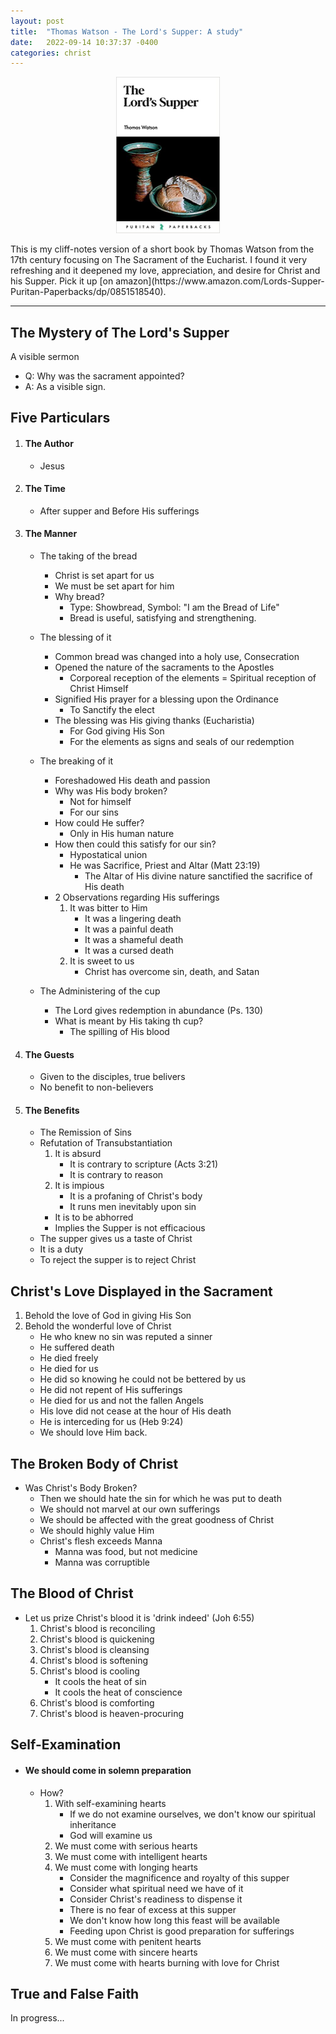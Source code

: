 ```yaml
---
layout: post
title:  "Thomas Watson - The Lord's Supper: A study"
date:   2022-09-14 10:37:37 -0400
categories: christ
---
```


<p align="center">
<img src="/assets/images/tls.jpg" height="250"/>
</p>
This is my cliff-notes version of a short book by Thomas Watson from the 17th century focusing on The Sacrament of the Eucharist. I found it very refreshing and it deepened my love, appreciation, and desire for Christ and his Supper. Pick it up [on amazon](https://www.amazon.com/Lords-Supper-Puritan-Paperbacks/dp/0851518540).

----
## The Mystery of The Lord's Supper

A visible sermon
- Q: Why was the sacrament appointed?
- A: As a visible sign.

## Five Particulars
1. #### The Author
    - Jesus
1. #### The Time
    - After supper and Before His sufferings
1. #### The Manner  
    - The taking of the bread
        - Christ is set apart for us
        - We must be set apart for him
        - Why bread? 
            - Type: Showbread, Symbol: "I am the Bread of Life"
            - Bread is useful, satisfying and strengthening.
    - The blessing of it
        - Common bread was changed into a holy use, Consecration
        - Opened the nature of the sacraments to the Apostles
            - Corporeal reception of the elements = Spiritual reception of Christ Himself
        - Signified His prayer for a blessing upon the Ordinance
            - To Sanctify the elect
        - The blessing was His giving thanks (Eucharistia)
            - For God giving His Son
            - For the elements as signs and seals of our redemption
    - The breaking of it
        - Foreshadowed His death and passion
        - Why was His body broken?
            - Not for himself
            - For our sins
        - How could He suffer?
            - Only in His human nature
        - How then could this satisfy for our sin?
            - Hypostatical union
            - He was Sacrifice, Priest and Altar (Matt 23:19)
                - The Altar of His divine nature sanctified the sacrifice of His death
        - 2 Observations regarding His sufferings
            1. It was bitter to Him
                - It was a lingering death
                - It was a painful death
                - It was a shameful death
                - It was a cursed death
            2. It is sweet to us
                - Christ has overcome sin, death, and Satan

    - The Administering of the cup
        - The Lord gives redemption in abundance (Ps. 130)
        - What is meant by His taking th cup?
            - The spilling of His blood
1. #### The Guests
    - Given to the disciples, true belivers
    - No benefit to non-believers
1. #### The Benefits
    - The Remission of Sins
    - Refutation of Transubstantiation
        1. It is absurd
            - It is contrary to scripture (Acts 3:21)
            - It is contrary to reason
        2. It is impious
            - It is a profaning of Christ's body
            - It runs men inevitably upon sin
        - It is to be abhorred
        - Implies the Supper is not efficacious
    - The supper gives us a taste of Christ
    - It is a duty
    - To reject the supper is to reject Christ

## Christ's Love Displayed in the Sacrament
1. Behold the love of God in giving His Son
1. Behold the wonderful love of Christ
    - He who knew no sin was reputed a sinner
    - He suffered death
    - He died freely
    - He died for us
    - He did so knowing he could not be bettered by us
    - He did not repent of His sufferings
    - He died for us and not the fallen Angels
    - His love did not cease at the hour of His death
    - He is interceding for us (Heb 9:24)
    - We should love Him back.

## The Broken Body of Christ
- Was Christ's Body Broken?
    - Then we should hate the sin for which he was put to death
    - We should not marvel at our own sufferings
    - We should be affected with the great goodness of Christ
    - We should highly value Him
    - Christ's flesh exceeds Manna
        - Manna was food, but not medicine
        - Manna was corruptible

## The Blood of Christ
- Let us prize Christ's blood it is 'drink indeed' (Joh 6:55)
    1. Christ's blood is reconciling
    1. Christ's blood is quickening
    1. Christ's blood is cleansing
    1. Christ's blood is softening
    1. Christ's blood is cooling
        - It cools the heat of sin
        - It cools the heat of conscience
    1. Christ's blood is comforting
    1. Christ's blood is heaven-procuring

## Self-Examination
 - #### We should come in solemn preparation
    - How?
        1. With self-examining hearts
            - If we do not examine ourselves, we don't know our spiritual inheritance
            - God will examine us
        1. We must come with serious hearts
        1. We must come with intelligent hearts
        1. We must come with longing hearts
            - Consider the magnificence and royalty of this supper
            - Consider what spiritual need we have of it
            - Consider Christ's readiness to dispense it
            - There is no fear of excess at this supper
            - We don't know how long this feast will be available
            - Feeding upon Christ is good preparation for sufferings
        1. We must come with penitent hearts
        1. We must come with sincere hearts
        1. We must come with hearts burning with love for Christ

## True and False Faith
In progress...